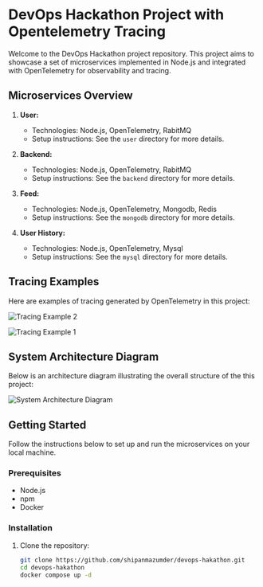 # DevOps Hackathon Project with Opentelemetry Tracing

Welcome to the DevOps Hackathon project repository. This project aims to showcase a set of microservices implemented in Node.js and integrated with OpenTelemetry for observability and tracing.

## Microservices Overview

1. **User:**
   - Technologies: Node.js, OpenTelemetry, RabitMQ
   - Setup instructions: See the `user` directory for more details.

2. **Backend:**
   - Technologies: Node.js, OpenTelemetry, RabitMQ
   - Setup instructions: See the `backend` directory for more details.

3. **Feed:**
   - Technologies: Node.js, OpenTelemetry, Mongodb, Redis
   - Setup instructions: See the `mongodb` directory for more details.
3. **User History:**
   - Technologies: Node.js, OpenTelemetry, Mysql
   - Setup instructions: See the `mysql` directory for more details.
  
## Tracing Examples

Here are examples of tracing generated by OpenTelemetry in this project:

![Tracing Example 2](https://i.imgur.com/xU3vPSV.png)

![Tracing Example 1](https://i.imgur.com/LnFHUvp.png)

## System Architecture Diagram

Below is an architecture diagram illustrating the overall structure of the this project:

![System Architecture Diagram](https://i.imgur.com/8chRJcc.png)

## Getting Started

Follow the instructions below to set up and run the microservices on your local machine.

### Prerequisites

- Node.js
- npm 
- Docker 

### Installation

1. Clone the repository:

   ```bash
   git clone https://github.com/shipanmazumder/devops-hakathon.git
   cd devops-hakathon
   docker compose up -d
